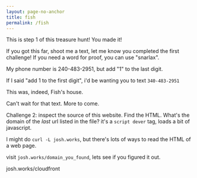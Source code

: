 ```yaml
---
layout: page-no-anchor
title: fish
permalink: /fish
---
```



This is step 1 of this treasure hunt! You made it!

If you got this far, shoot me a text, let me know you completed the first challenge! If you need a word for proof, you can use "snarlax".

My phone number is 240-483-2951, but add "1" to the last digit.

If I said "add 1 to the first digit", i'd be wanting you to text `340-483-2951`

This was, indeed, Fish's house.

Can't wait for that text. More to come.

Challenge 2: inspect the source of this website. Find the HTML. What's the domain of the _last_ url listed in the file? it's a `script dever` tag, loads a bit of javascript.

I might do `curl -L josh.works`, but there's lots of ways to read the HTML of a web page.

visit `josh.works/domain_you_found`, lets see if you figured it out.


josh.works/cloudfront
